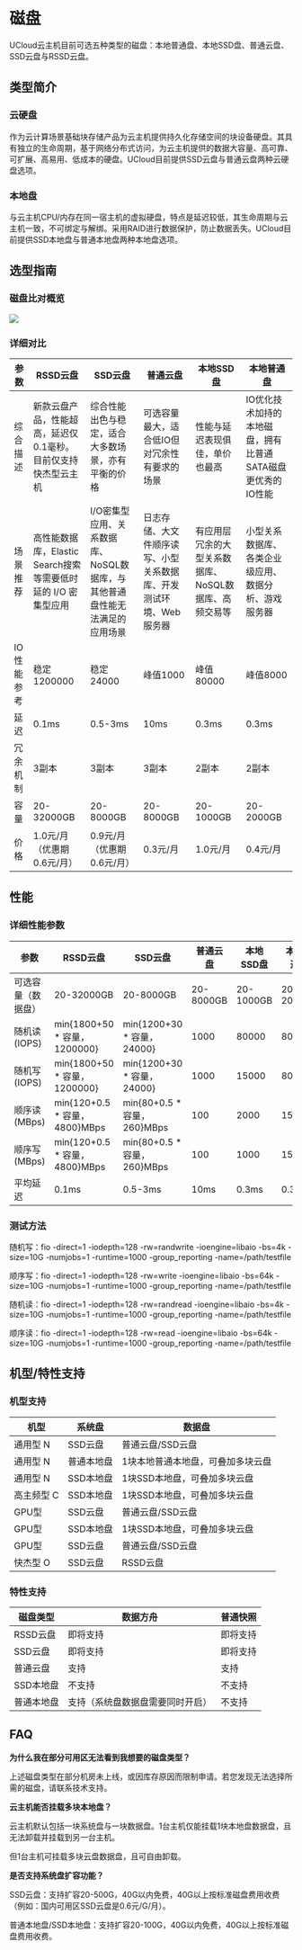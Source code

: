 # 磁盘



UCloud云主机目前可选五种类型的磁盘：本地普通盘、本地SSD盘、普通云盘、SSD云盘与RSSD云盘。

## 类型简介

### 云硬盘

作为云计算场景基础块存储产品为云主机提供持久化存储空间的块设备硬盘。其具有独立的生命周期，基于网络分布式访问，为云主机提供的数据大容量、高可靠、可扩展、高易用、低成本的硬盘。UCloud目前提供SSD云盘与普通云盘两种云硬盘选项。

### 本地盘

与云主机CPU/内存在同一宿主机的虚拟硬盘，特点是延迟较低，其生命周期与云主机一致，不可绑定与解绑。采用RAID进行数据保护，防止数据丢失。UCloud目前提供SSD本地盘与普通本地盘两种本地盘选项。

## 选型指南

### 磁盘比对概览

![](/images/introduction/compare_disks.jpg)

### 详细对比

| 参数     | RSSD云盘                              | SSD云盘                                     | 普通云盘                               | 本地SSD盘                        | 本地普通盘                             |
| ------ | ---------------------------------------- | ----------------------------------------- | ---------------------------------- | ----------------------------- | --------------------------------- |
| 综合描述   | 新款云盘产品，性能超高，延迟仅0.1毫秒。目前仅支持快杰型云主机         | 综合性能出色与稳定，适合大多数场景，亦有平衡的价格                 | 可选容量最大，适合低IO但对冗余性有要求的场景            | 性能与延迟表现俱佳，单价也最高               | IO优化技术加持的本地磁盘，拥有比普通SATA磁盘更优秀的IO性能 |
| 场景推荐   | 高性能数据库，Elastic Search搜索等需要低时延的 I/O 密集型应用 | I/O密集型应用、关系数据库、NoSQL数据库，与其他普通盘性能无法满足的应用场景 | 日志存储、大文件顺序读写、小型关系数据库、开发测试环境、Web服务器 | 有应用层冗余的大型关系数据库、NoSQL数据库、高频交易等 | 小型关系数据库、各类企业级应用、数据分析、游戏服务器        |
| IO性能参考 | 稳定1200000                                | 稳定24000                                   | 峰值1000                             | 峰值80000                       | 峰值8000                            |
| 延迟     | 0.1ms                                    | 0.5-3ms                                   | 10ms                               | 0.3ms                         | 0.3ms                             |
| 冗余机制   | 3副本                                      | 3副本                                       | 3副本                                | 2副本                           | 2副本                               |
| 容量     | 20-32000GB                               | 20-8000GB                                 | 20-8000GB                          | 20-1000GB                     | 20-2000GB                         |
| 价格     | 1.0元/月（优惠期 0.6元/月）                       | 0.9元/月（优惠期 0.6元/月）                        | 0.3元/月                             | 1.0元/月                        | 0.4元/月                            |

## 性能

### 详细性能参数

| 参数         | RSSD云盘                      | SSD云盘                     | 普通云盘      | 本地SSD盘    | 本地普通盘     |
| ---------- | --------------------------- | ------------------------- | --------- | --------- | --------- |
| 可选容量（数据盘）  | 20-32000GB                  | 20-8000GB                 | 20-8000GB | 20-1000GB | 20-2000GB |
| 随机读 (IOPS) | min{1800+50 * 容量，1200000}  | min{1200+30 * 容量，24000}  | 1000      | 80000     | 8000      |
| 随机写 (IOPS) | min{1800+50 * 容量，1200000}  | min{1200+30 * 容量，24000}  | 1000      | 15000     | 8000      |
| 顺序读 (MBps) | min{120+0.5 * 容量，4800}MBps | min{80+0.5 * 容量，260}MBps | 100       | 2000      | 150       |
| 顺序写 (MBps) | min{120+0.5 * 容量，4800}MBps | min{80+0.5 * 容量，260}MBps | 100       | 1000      | 150       |
| 平均延迟       | 0.1ms                       | 0.5-3ms                   | 10ms      | 0.3ms     | 0.3ms     |

### 测试方法

随机写：fio -direct=1 -iodepth=128 -rw=randwrite -ioengine=libaio -bs=4k
-size=10G -numjobs=1 -runtime=1000 -group\_reporting
-name=/path/testfile

顺序写：fio -direct=1 -iodepth=128 -rw=write -ioengine=libaio -bs=64k
-size=10G -numjobs=1 -runtime=1000 -group\_reporting
-name=/path/testfile

随机读：fio -direct=1 -iodepth=128 -rw=randread -ioengine=libaio -bs=4k
-size=10G -numjobs=1 -runtime=1000 -group\_reporting
-name=/path/testfile

顺序读：fio -direct=1 -iodepth=128 -rw=read -ioengine=libaio -bs=64k
-size=10G -numjobs=1 -runtime=1000 -group\_reporting
-name=/path/testfile

## 机型/特性支持

### 机型支持

| 机型     | 系统盘    | 数据盘               |
| ------ | ------ | ----------------- |
| 通用型 N  | SSD云盘  | 普通云盘/SSD云盘        |
| 通用型 N  | 普通本地盘  | 1块本地普通本地盘，可叠加多块云盘 |
| 通用型 N  | SSD本地盘 | 1块SSD本地盘，可叠加多块云盘  |
| 高主频型 C | SSD本地盘 | 1块SSD本地盘，可叠加多块云盘  |
| GPU型   | SSD云盘  | 普通云盘/SSD云盘        |
| GPU型   | SSD本地盘 | 1块SSD本地盘，可叠加多块云盘  |
| GPU型   | SSD云盘  | 普通云盘/SSD云盘        |
| 快杰型 O  | SSD云盘  | RSSD云盘            |

### 特性支持

| 磁盘类型   | 数据方舟             | 普通快照 |
| ------ | ---------------- | ---- |
| RSSD云盘 | 即将支持             | 即将支持 |
| SSD云盘  | 即将支持             | 即将支持 |
| 普通云盘   | 支持               | 支持   |
| SSD本地盘 | 不支持              | 不支持  |
| 普通本地盘  | 支持（系统盘数据盘需要同时开启） | 不支持  |

## FAQ

**为什么我在部分可用区无法看到我想要的磁盘类型？**

上述磁盘类型在部分机房未上线，或因库存原因而限制申请。若您发现无法选择所需的磁盘，请联系技术支持。

**云主机能否挂载多块本地盘？**

云主机默认包括一块系统盘与一块数据盘。1台主机仅能挂载1块本地盘数据盘，且无法卸载并挂载到另一台主机。

但1台主机可挂载多块云盘数据盘，且可自由卸载。

**是否支持系统盘扩容功能？**

SSD云盘：支持扩容20-500G，40G以内免费，40G以上按标准磁盘费用收费（例如：国内可用区SSD云盘是0.6元/G/月）。

普通本地盘/SSD本地盘：支持扩容20-100G，40G以内免费，40G以上按标准磁盘费用收费。
